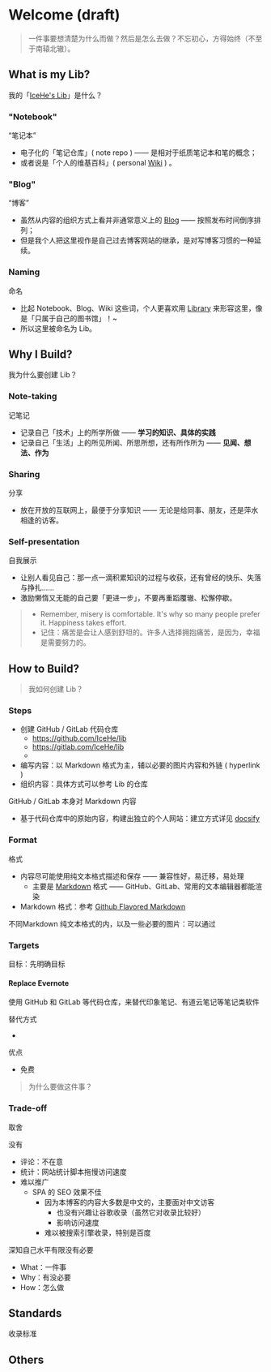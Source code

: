 # Welcome (draft)

> 一件事要想清楚为什么而做？然后是怎么去做？不忘初心，方得始终（不至于南辕北辙）。

<!-- > - What is my Lib? -->
<!-- > - Why I build? -->
<!-- > - How to build? -->

## What is my Lib?

我的「[IceHe's Lib](https://icehe.xyz)」是什么？

### "Notebook"

“笔记本”

- 电子化的「笔记仓库」( note repo ) —— 是相对于纸质笔记本和笔的概念；
- 或者说是「个人的维基百科」( personal [Wiki](https://en.wikipedia.org/wiki/Wiki) ) 。

### "Blog"

“博客”

- 虽然从内容的组织方式上看并非通常意义上的 [Blog](https://en.wikipedia.org/wiki/Blog) —— 按照发布时间倒序排列；
- 但是我个人把这里视作是自己过去博客网站的继承，是对写博客习惯的一种延续。

### Naming

命名

- 比起 Notebook、Blog、Wiki 这些词，个人更喜欢用 [Library](https://en.wikipedia.org/wiki/Library) 来形容这里，像是「只属于自己的图书馆」！~
- 所以这里被命名为 Lib。

## Why I Build?

我为什么要创建 Lib？

### Note-taking

记笔记

- 记录自己「技术」上的所学所做 —— **学习的知识、具体的实践**
- 记录自己「生活」上的所见所闻、所思所想，还有所作所为 —— **见闻、想法、作为**

### Sharing

分享

- 放在开放的互联网上，最便于分享知识 —— 无论是给同事、朋友，还是萍水相逢的访客。

### Self-presentation

自我展示

- 让别人看见自己：那一点一滴积累知识的过程与收获，还有曾经的快乐、失落与挣扎……
- 激励懒惰又无能的自己要「更进一步」，不要再重蹈覆辙、松懈停歇。

> - Remember, misery is comfortable. It's why so many people prefer it. Happiness takes effort.
> - 记住：痛苦是会让人感到舒坦的。许多人选择拥抱痛苦，是因为，幸福是需要努力的。

## How to Build?

> 我如何创建 Lib？

### Steps

- 创建 GitHub / GitLab 代码仓库
    - https://github.com/IceHe/lib
    - https://gitlab.com/IceHe/lib
    -
- 编写内容：以 Markdown 格式为主，辅以必要的图片内容和外链 ( hyperlink )
- 组织内容：具体方式可以参考 Lib 的仓库

GitHub / GitLab 本身对 Markdown 内容

- 基于代码仓库中的原始内容，构建出独立的个人网站：建立方式详见 [docsify](/_docsify/README.md)

### Format

格式

- 内容尽可能使用纯文本格式描述和保存 —— 兼容性好，易迁移，易处理
    - 主要是 [Markdown](/snips/markdown/README.md) 格式 —— GitHub、GitLab、常用的文本编辑器都能渲染
- Markdown 格式：参考 [Github Flavored Markdown](https://github.github.com/gfm/)

不同Markdown 纯文本格式的内，以及一些必要的图片：可以通过

### Targets

目标：先明确目标

#### Replace Evernote

使用 GitHub 和 GitLab 等代码仓库，来替代印象笔记、有道云笔记等笔记类软件

替代方式

-

优点

- 免费

> 为什么要做这件事？

### Trade-off

取舍

没有

- 评论：不在意
- 统计：网站统计脚本拖慢访问速度
- 难以推广
    - SPA 的 SEO 效果不佳
        - 因为本博客的内容大多数是中文的，主要面对中文访客
            - 也没有兴趣让谷歌收录（虽然它对收录比较好）
            - 影响访问速度
        - 难以被搜索引擎收录，特别是百度

深知自己水平有限没有必要

- What：一件事
- Why：有没必要
- How：怎么做

## Standards

收录标准

## Others
